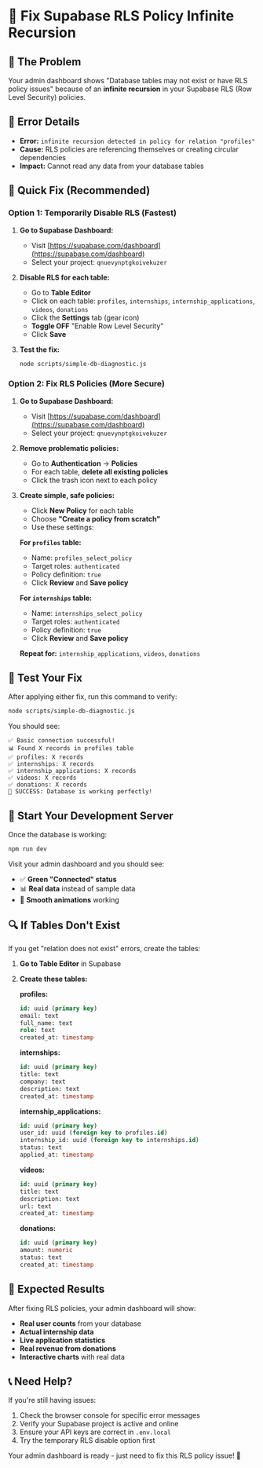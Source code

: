 # 🔧 Fix Supabase RLS Policy Infinite Recursion

## 🎯 **The Problem**
Your admin dashboard shows "Database tables may not exist or have RLS policy issues" because of an **infinite recursion** in your Supabase RLS (Row Level Security) policies.

## 🚨 **Error Details**
- **Error:** `infinite recursion detected in policy for relation "profiles"`
- **Cause:** RLS policies are referencing themselves or creating circular dependencies
- **Impact:** Cannot read any data from your database tables

## 🔧 **Quick Fix (Recommended)**

### **Option 1: Temporarily Disable RLS (Fastest)**

1. **Go to Supabase Dashboard:**
   - Visit [https://supabase.com/dashboard](https://supabase.com/dashboard)
   - Select your project: `qnuevynptgkoivekuzer`

2. **Disable RLS for each table:**
   - Go to **Table Editor**
   - Click on each table: `profiles`, `internships`, `internship_applications`, `videos`, `donations`
   - Click the **Settings** tab (gear icon)
   - **Toggle OFF** "Enable Row Level Security"
   - Click **Save**

3. **Test the fix:**
   ```bash
   node scripts/simple-db-diagnostic.js
   ```

### **Option 2: Fix RLS Policies (More Secure)**

1. **Go to Supabase Dashboard:**
   - Visit [https://supabase.com/dashboard](https://supabase.com/dashboard)
   - Select your project: `qnuevynptgkoivekuzer`

2. **Remove problematic policies:**
   - Go to **Authentication** → **Policies**
   - For each table, **delete all existing policies**
   - Click the trash icon next to each policy

3. **Create simple, safe policies:**
   - Click **New Policy** for each table
   - Choose **"Create a policy from scratch"**
   - Use these settings:

   **For `profiles` table:**
   - Name: `profiles_select_policy`
   - Target roles: `authenticated`
   - Policy definition: `true`
   - Click **Review** and **Save policy**

   **For `internships` table:**
   - Name: `internships_select_policy`
   - Target roles: `authenticated`
   - Policy definition: `true`
   - Click **Review** and **Save policy**

   **Repeat for:** `internship_applications`, `videos`, `donations`

## 🧪 **Test Your Fix**

After applying either fix, run this command to verify:

```bash
node scripts/simple-db-diagnostic.js
```

You should see:
```
✅ Basic connection successful!
📊 Found X records in profiles table
✅ profiles: X records
✅ internships: X records
✅ internship_applications: X records
✅ videos: X records
✅ donations: X records
🎉 SUCCESS: Database is working perfectly!
```

## 🚀 **Start Your Development Server**

Once the database is working:

```bash
npm run dev
```

Visit your admin dashboard and you should see:
- ✅ **Green "Connected" status**
- 📊 **Real data** instead of sample data
- 🎨 **Smooth animations** working

## 🔍 **If Tables Don't Exist**

If you get "relation does not exist" errors, create the tables:

1. **Go to Table Editor** in Supabase
2. **Create these tables:**

   **profiles:**
   ```sql
   id: uuid (primary key)
   email: text
   full_name: text
   role: text
   created_at: timestamp
   ```

   **internships:**
   ```sql
   id: uuid (primary key)
   title: text
   company: text
   description: text
   created_at: timestamp
   ```

   **internship_applications:**
   ```sql
   id: uuid (primary key)
   user_id: uuid (foreign key to profiles.id)
   internship_id: uuid (foreign key to internships.id)
   status: text
   applied_at: timestamp
   ```

   **videos:**
   ```sql
   id: uuid (primary key)
   title: text
   description: text
   url: text
   created_at: timestamp
   ```

   **donations:**
   ```sql
   id: uuid (primary key)
   amount: numeric
   status: text
   created_at: timestamp
   ```

## 🎯 **Expected Results**

After fixing RLS policies, your admin dashboard will show:
- **Real user counts** from your database
- **Actual internship data**
- **Live application statistics**
- **Real revenue from donations**
- **Interactive charts** with real data

## 📞 **Need Help?**

If you're still having issues:
1. Check the browser console for specific error messages
2. Verify your Supabase project is active and online
3. Ensure your API keys are correct in `.env.local`
4. Try the temporary RLS disable option first

Your admin dashboard is ready - just need to fix this RLS policy issue! 🎉 